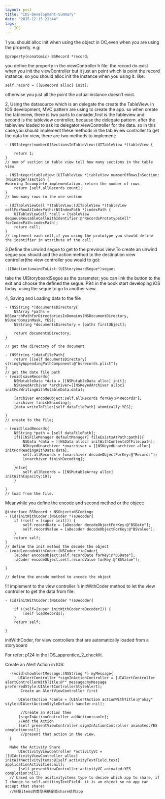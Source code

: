 ```yaml
---
layout: post
title: "IOS-Development-Summary"
date: "2015-12-15 21:44"
tags:
  - IOS
---
```


1 you should alloc init when using the object in OC,even when you are using the property. e.g:
```
@property(nonatomic) BSRecord *record;
```
you define the property in the viewController h file.
the record do exist when you init the viewController but it just an point which is point the record instance, so you should alloc init the instance when you using it. like:
```
self.record = [[BSRecord alloc] init];
```
otherwise you just all the point the actual instance doesn’t exist.

2, Using the datasource which is an delegate the create the TableView.
In IOS development, MVC pattern are using to create the app. so when create the tableview, there is two parts to consider,first is the tableview and second is the tableview controller, because the delegate pattern. after the tableview loaded to ask its delegator:viewController for the data. so in this case,you should implement these methods in the tableview controller to get the data for view, there are two methods to implement:

```
- (NSInteger)numberOfSectionsInTableView:(UITableView *)tableView {

    return 1;
}
// num of section in table view tell how many sections in the table view

- (NSInteger)tableView:(UITableView *)tableView numberOfRowsInSection:(NSInteger)section {
#warning Incomplete implementation, return the number of rows
    return [self.allRecords count];
}
// how many rows in the one section

- (UITableViewCell *)tableView:(UITableView *)tableView cellForRowAtIndexPath:(NSIndexPath *)indexPath {
    UITableViewCell *cell = [tableView dequeueReusableCellWithIdentifier:@"RecordsPrototypeCell" forIndexPath:indexPath];
    return cell;
}
// implement each cell,if you using the prototype you should define the identifier in attribute of the cell.
```

3,Define the unwind segue to get to the previous view,To create an unwind segue you should add the action method to the destination view controller(the view controller you would to go):

```
-(IBAction)unwindToList:(UIStoryboardSegue*)segue;
```
take the UIStoryboardSegue as the parameter;
you can link the button to the exit and choose the defined the segue. P94 in the book start developing iOS today.
using the segue to go to another view.

4, Saving and Loading data to the file

```
- (NSString *)documentsDirectory{
    NSArray *paths = NSSearchPathForDirectoriesInDomains(NSDocumentDirectory, NSUserDomainMask, YES);
    NSString *documentsDirectory = [paths firstObject];

    return documentsDirectory;
}

// get the directory of the document

- (NSString *)dataFilePath{
    return [[self documentsDirectory] stringByAppendingPathComponent:@"bsrecords.plist"];
}
// get the date file path
- (void)saveRecords{
    NSMutableData *data = [[NSMutableData alloc] init];
    NSKeyedArchiver *archiver=[[NSKeyedArchiver alloc] initForWritingWithMutableData:data];

    [archiver encodeObject:self.allRecords forKey:@"Records"];
    [archiver finishEncoding];
    [data writeToFile:[self dataFilePath] atomically:YES];

}
// create to the file;

- (void)loadRecords{
    NSString *path = [self dataFilePath];
    if([[NSFileManager defaultManager] fileExistsAtPath:path]){
        NSData *data = [[NSData alloc] initWithContentsOfFile:path];
        NSKeyedUnarchiver *unarchiver = [[NSKeyedUnarchiver alloc] initForReadingWithData:data];
        self.allRecords = [unarchiver decodeObjectForKey:@"Records"];
        [unarchiver finishDecoding];

    }else{
        self.allRecords = [[NSMutableArray alloc] initWithCapacity:10];
    }

}
// load from the file.
```
Meanwhile you define the encode and second method or the object:

```
@interface BSRecord : NSObject<NSCoding>
- (id)initWithCoder:(NSCoder *)aDecoder{
    if ((self = [super init])) {
        self.recordDate = [aDecoder decodeObjectForKey:@"BSDate"];
        self.recordValue = [aDecoder decodeObjectForKey:@"BSValue"];
    }
    return self;
}
// define the init method the decode the object
- (void)encodeWithCoder:(NSCoder *)aCoder{
    [aCoder encodeObject:self.recordDate forKey:@"BSDate"];
    [aCoder encodeObject:self.recordValue forKey:@"BSValue"];

}

// define the encode method to encode the object
```
!!! implement to the view controller ’s initWithCoder method to let the view controller to get the data from file:

```
- (id)initWithCoder:(NSCoder *)aDecoder{

    if ((self=[super initWithCoder:aDecoder])) {
        [self loadRecords];
    }
    return self;

}
```
initWithCoder, for view controllers that are automatically loaded from a storyboard

For refer: p124 in the IOS_apprentice_2_checklit.

Create an Alert Action in IOS:

```
  -(void)showAlertMessage:(NSString *) myMessage{
      UIAlertController *signInActionController = [UIAlertController alertControllerWithTitle:@"" message:myMessage preferredStyle:UIAlertControllerStyleAlert];
       Create an AlertViewController first

      UIAlertAction *canle = [UIAlertAction actionWithTitle:@"okay" style:UIAlertActionStyleDefault handler:nil];

       //Create an Action then
      [signInActionController addAction:canle];
      //Add the Action
      [self presentViewController:signInActionController animated:YES completion:nil];
       //present that action in the view.
  }

  Make the Activity Share
      UIActivityViewController *activityVC = [[UIActivityViewController alloc] initWithActivityItems:@[self.activityTextField.text] applicationActivities:nil];
      [self presentViewController:activityVC animated:YES completion:nil];
  // based on the acitivityitems type to decide which app to share, if I change to self.actitivyTextField. it is an object so no app can accept that share!
  //根据items的类型来确定能share给的app
```
